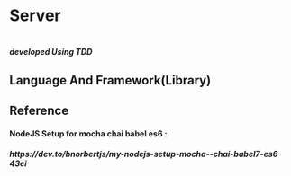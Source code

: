 <h1> Server <h1> <h5> developed Using TDD </h5>

<h2> Language And Framework(Library) </h2>

<h2> Reference </h2>
<h4> NodeJS Setup for mocha chai babel es6 : </h4> 
<h5> https://dev.to/bnorbertjs/my-nodejs-setup-mocha--chai-babel7-es6-43ei </h5>


